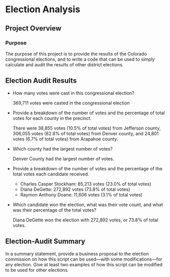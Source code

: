 # Election Analysis

## Project Overview



### Purpose

The purpose of this project is to provide the results of the Colorado congressional elections, and to write a code that can be used to simply calculate and audit the results of other district elections.

## Election Audit Results

- How many votes were cast in this congressional election?

  369,711 votes were casted in the congressional election

- Provide a breakdown of the number of votes and the percentage of total votes for each county in the precinct.

  There were 38,855 votes (10.5% of total votes) from Jefferson county, 306,055 votes (82.8% of total votes) from Denver county, and 24,801 votes (6.7% of total votes) from Arapahoe county.
  
- Which county had the largest number of votes?

  Denver County had the largest number of votes.
  
- Provide a breakdown of the number of votes and the percentage of the total votes each candidate received.
  - Charles Casper Stockham: 85,213 votes (23.0% of total votes)
  - Diana DeGette: 272,892 votes (73.8% of total votes)
  - Raymon Anthony Doane: 11,606 votes (3.1% of total votes)
- Which candidate won the election, what was their vote count, and what was their percentage of the total votes?
  
  Diana DeGette won the election with 272,892 votes, or 73.8% of total votes.

## Election-Audit Summary


In a summary statement, provide a business proposal to the election commission on how this script can be used—with some modifications—for any election. Give at least two examples of how this script can be modified to be used for other elections.
